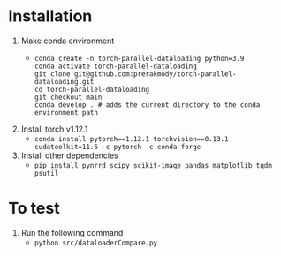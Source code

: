 


# Installation
1. Make conda environment
    - ```
      conda create -n torch-parallel-dataloading python=3.9
      conda activate torch-parallel-dataloading
      git clone git@github.com:prerakmody/torch-parallel-dataloading.git
      cd torch-parallel-dataloading
      git checkout main
      conda develop . # adds the current directory to the conda environment path
      ```
2. Install torch v1.12.1
    - `conda install pytorch==1.12.1 torchvision==0.13.1 cudatoolkit=11.6 -c pytorch -c conda-forge`
3. Install other dependencies
    - `pip install pynrrd scipy scikit-image pandas matplotlib tqdm psutil`

# To test
1. Run the following command
    - `python src/dataloaderCompare.py`